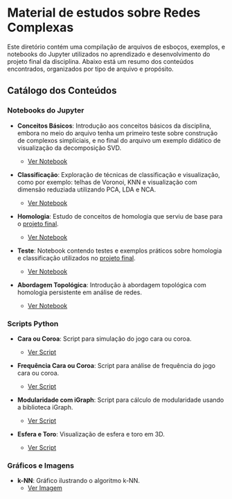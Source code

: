 # Material de estudos sobre Redes Complexas

Este diretório contém uma compilação de arquivos de esboços, exemplos, e notebooks do Jupyter utilizados no aprendizado e desenvolvimento do projeto final da disciplina. Abaixo está um resumo dos conteúdos encontrados, organizados por tipo de arquivo e propósito.

## Catálogo dos Conteúdos

### Notebooks do Jupyter

- **Conceitos Básicos**: Introdução aos conceitos básicos da disciplina, embora no meio do arquivo tenha um primeiro teste sobre construção de complexos simpliciais, e no final do arquivo um exemplo didático de visualização da decomposição SVD.
  - [Ver Notebook](./studying_1_basic_concepts.ipynb)

- **Classificação**: Exploração de técnicas de classificação e visualização, como por exemplo: telhas de Voronoi, KNN e visualização com dimensão reduziada utilizando PCA, LDA e NCA.
  - [Ver Notebook](./studying_2_classification.ipynb)

- **Homologia**: Estudo de conceitos de homologia que serviu de base para o [projeto final](../MyProject/complex-simplicial-network.ipynb).
  - [Ver Notebook](./studying_3_homology.ipynb)

- **Teste**: Notebook contendo testes e exemplos práticos sobre homologia e classificação utilizados no [projeto final](../MyProject/complex-simplicial-network.ipynb).
  - [Ver Notebook](./studying_4_test.ipynb)

- **Abordagem Topológica**: Introdução à abordagem topológica com homologia persistente em análise de redes.
  - [Ver Notebook](./studying_intro_topological_approach.ipynb)

### Scripts Python

- **Cara ou Coroa**: Script para simulação do jogo cara ou coroa.
  - [Ver Script](./headsOrTails.py)

- **Frequência Cara ou Coroa**: Script para análise de frequência do jogo cara ou coroa.
  - [Ver Script](./headsOrTailsFrequency.py)

- **Modularidade com iGraph**: Script para cálculo de modularidade usando a biblioteca iGraph.
  - [Ver Script](./modularity_multlevel_igraph.py)

- **Esfera e Toro**: Visualização de esfera e toro em 3D.
  - [Ver Script](./sphere_and_torus.py)

### Gráficos e Imagens
- **k-NN**: Gráfico ilustrando o algoritmo k-NN.
  - [Ver Imagem](./knn.eps)

